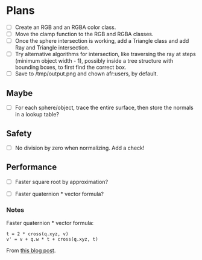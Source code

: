 # Plans

- [ ] Create an RGB and an RGBA color class.
- [ ] Move the clamp function to the RGB and RGBA classes.
- [ ] Once the sphere intersection is working, add a Triangle class and add Ray and Triangle intersection.
- [ ] Try alternative algorithms for intersection, like traversing the ray at steps (minimum object width - 1),
      possibly inside a tree structure with bounding boxes, to first find the correct box.
- [ ] Save to /tmp/output.png and chown afr:users, by default.

## Maybe

- [ ] For each sphere/object, trace the entire surface,
      then store the normals in a lookup table?

## Safety

- [ ] No division by zero when normalizing. Add a check!

## Performance

- [ ] Faster square root by approximation?
- [ ] Faster quaternion * vector formula?


### Notes

Faster quaternion * vector formula:

    t = 2 * cross(q.xyz, v)
    v' = v + q.w * t + cross(q.xyz, t)

From [this blog post](https://blog.molecular-matters.com/2013/05/24/a-faster-quaternion-vector-multiplication/).
